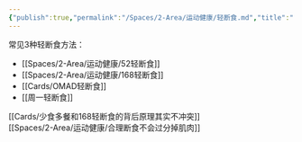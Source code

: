 ```yaml
---
{"publish":true,"permalink":"/Spaces/2-Area/运动健康/轻断食.md","title":"轻断食","created":"2022-10-02","modified":"2023-03-14","published":"2025-07-29T23:04:11.321+08:00","cssclasses":""}
---
```



常见3种轻断食方法：

- [[Spaces/2-Area/运动健康/52轻断食]]
- [[Spaces/2-Area/运动健康/168轻断食]]
- [[Cards/OMAD轻断食]]
- [[周一轻断食]]

[[Cards/少食多餐和168轻断食的背后原理其实不冲突]]  
[[Spaces/2-Area/运动健康/合理断食不会过分掉肌肉]]